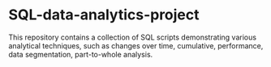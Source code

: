 # SQL-data-analytics-project
This repository contains a collection of SQL scripts demonstrating various analytical techniques, such as changes over time, cumulative, performance, data segmentation, part-to-whole analysis.
